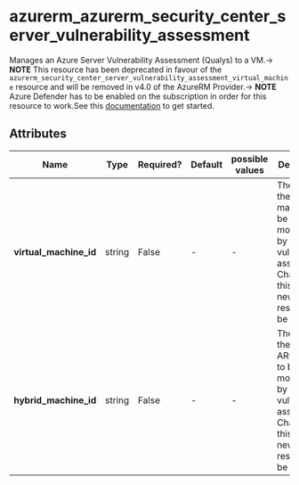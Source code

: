 # azurerm_azurerm_security_center_server_vulnerability_assessment

Manages an Azure Server Vulnerability Assessment (Qualys) to a VM.-> **NOTE** This resource has been deprecated in favour of the `azurerm_security_center_server_vulnerability_assessment_virtual_machine` resource and will be removed in v4.0 of the AzureRM Provider.-> **NOTE** Azure Defender has to be enabled on the subscription in order for this resource to work.See this [documentation](https://docs.microsoft.com/azure/security-center/security-center-get-started) to get started.

## Attributes

| Name | Type | Required? | Default  | possible values | Description |
| ---- | ---- | --------- | -------- | ----------- | ----------- |
| **virtual_machine_id** | string | False | -  |  -  | The ID of the virtual machine to be monitored by vulnerability assessment. Changing this forces a new resource to be created. | 
| **hybrid_machine_id** | string | False | -  |  -  | The ID of the Azure ARC server to be monitored by vulnerability assessment. Changing this forces a new resource to be created. | 

